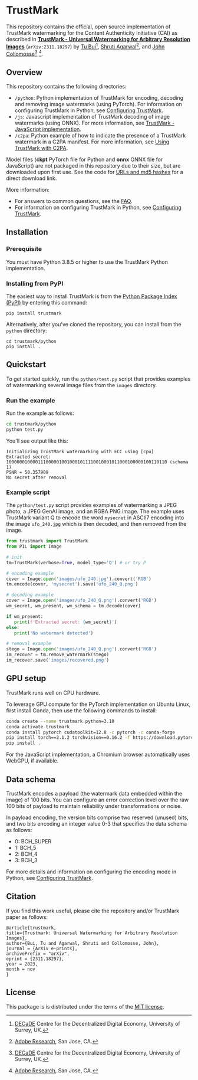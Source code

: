 # TrustMark

This repository contains the official, open source implementation of TrustMark watermarking for the Content Authenticity Initiative (CAI) as described in [**TrustMark - Universal Watermarking for Arbitrary Resolution Images**](https://arxiv.org/abs/2311.18297) (`arXiv:2311.18297`) by [Tu Bui](https://www.surrey.ac.uk/people/tu-bui)[^1], [Shruti Agarwal](https://research.adobe.com/person/shruti-agarwal/)[^2], and [John Collomosse](https://www.collomosse.com)[^1] [^2].

[^1]: [DECaDE](https://decade.ac.uk/) Centre for the Decentralized Digital Economy, University of Surrey, UK.

[^2]: [Adobe Research](https://research.adobe.com/), San Jose, CA.

## Overview

This repository contains the following directories:

- `/python`: Python implementation of TrustMark for encoding, decoding and removing image watermarks (using PyTorch). For information on configuring TrustMark in Python, see [Configuring TrustMark](python/CONFIG.md). 
- `/js`: Javascript implementation of TrustMark decoding of image watermarks (using ONNX).  For more information, see [TrustMark - JavaScript implementation](python/README.md).
- `/c2pa`: Python example of how to indicate the presence of a TrustMark watermark in a C2PA manifest. For more information, see [Using TrustMark with C2PA](c2pa/README.md).

Model files (**ckpt** PyTorch file for Python and **onnx** ONNX file for JavaScript) are not packaged in this repository due to their size, but are downloaded upon first use.  See the code for [URLs and md5 hashes](https://github.com/adobe/trustmark/blob/4ef0dde4abd84d1c6873e7c5024482f849db2c73/python/trustmark/trustmark.py#L30) for a direct download link.

More information:
- For answers to common questions, see the [FAQ](FAQ.md).
- For information on configuring TrustMark in Python, see [Configuring TrustMark](python/CONFIG.md).

## Installation

### Prerequisite

You must have Python 3.8.5 or higher to use the TrustMark Python implementation.

### Installing from PyPI

The easiest way to install TrustMark is from the [Python Package Index (PyPI)](https://pypi.org/project/trustmark/) by entering this command:

```
pip install trustmark
```

Alternatively, after you've cloned the repository, you can install from the `python` directory:

```
cd trustmark/python
pip install .
```

## Quickstart

To get started quickly, run the `python/test.py` script that provides examples of watermarking several 
image files from the `images` directory. 

### Run the example

Run the example as follows:

```sh
cd trustmark/python
python test.py
```

You'll see output like this:

```
Initializing TrustMark watermarking with ECC using [cpu]
Extracted secret: 1000000100001110000010010001011110010001011000100000100110110 (schema 1)
PSNR = 50.357909
No secret after removal
```

### Example script

The `python/test.py` script provides examples of watermarking a JPEG photo, a JPEG GenAI image, and an RGBA PNG image. The example uses TrustMark variant Q to encode the word `mysecret` in ASCII7 encoding into the image `ufo_240.jpg` which is then decoded, and then removed from the image.

```python
from trustmark import TrustMark
from PIL import Image

# init
tm=TrustMark(verbose=True, model_type='Q') # or try P

# encoding example
cover = Image.open('images/ufo_240.jpg').convert('RGB')
tm.encode(cover, 'mysecret').save('ufo_240_Q.png')

# decoding example
cover = Image.open('images/ufo_240_Q.png').convert('RGB')
wm_secret, wm_present, wm_schema = tm.decode(cover)

if wm_present:
   print(f'Extracted secret: {wm_secret}')
else:
   print('No watermark detected')

# removal example
stego = Image.open('images/ufo_240_Q.png').convert('RGB')
im_recover = tm.remove_watermark(stego)
im_recover.save('images/recovered.png')
```

## GPU setup

TrustMark runs well on CPU hardware.  

To leverage GPU compute for the PyTorch implementation on Ubuntu Linux, first install Conda, then use the following commands to install:

```sh
conda create --name trustmark python=3.10
conda activate trustmark
conda install pytorch cudatoolkit=12.8 -c pytorch -c conda-forge
pip install torch==2.1.2 torchvision==0.16.2 -f https://download.pytorch.org/whl/torch_stable.html
pip install .
```

For the JavaScript implementation, a Chromium browser automatically uses WebGPU, if available.

## Data schema

TrustMark encodes a payload (the watermark data embedded within the image) of 100 bits.
You can configure an error correction level over the raw 100 bits of payload to maintain reliability under transformations or noise. 

In payload encoding, the version bits comprise two reserved (unused) bits, and two bits encoding an integer value 0-3 that specifies the data schema as follows: 
- 0: BCH_SUPER
- 1: BCH_5
- 2: BCH_4
- 3: BCH_3

For more details and information on configuring the encoding mode in Python, see [Configuring TrustMark](python/CONFIG.md). 

## Citation

If you find this work useful, please cite the repository and/or TrustMark paper as follows:

```
@article{trustmark,
title={Trustmark: Universal Watermarking for Arbitrary Resolution Images},
author={Bui, Tu and Agarwal, Shruti and Collomosse, John},
journal = {ArXiv e-prints},
archivePrefix = "arXiv",
eprint = {2311.18297},
year = 2023,
month = nov
}
```

## License 

This package is is distributed under the terms of the [MIT license](https://github.com/adobe/trustmark/blob/main/LICENSE).
